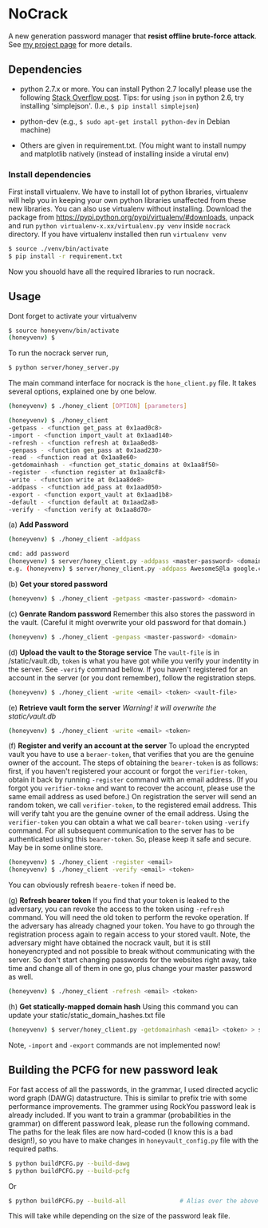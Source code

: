 # NoCrack
A new generation password manager that __resist offline brute-force attack__. 
See [my project page](https://www.cs.cornell.edu/~rahul/projects/NoCrack.html) for more details.


## Dependencies
  - python 2.7.x or more. You can install Python 2.7 locally! please use the 
  following [Stack Overflow post](http://stackoverflow.com/a/5507373/1792013).
  Tips: for using `json` in python 2.6, try installing 'simplejson'. (I.e., `$ pip install simplejson`)
  
  - python-dev (e.g., `$ sudo apt-get install python-dev` in Debian machine)
  - Others are given in requirement.txt. (You might want to install numpy and matplotlib natively 
    (instead of installing inside a virutal env)

### Install dependencies
First install virtualenv. We have to install lot of python libraries, virtualenv will help
you in keeping your own python libraries unaffected from these new libraries. You can also use
virtualenv without installing. Download the package from https://pypi.python.org/pypi/virtualenv/#downloads, 
unpack and run `python virtualenv-x.xx/virtualenv.py venv` inside `nocrack` directory.
If you have virtualenv installed then run `virtualenv venv`
```bash
$ source ./venv/bin/activate
$ pip install -r requirement.txt 
```
Now you shouold have all the required libraries to run nocrack.

## Usage

Dont forget to activate your virtualvenv
  ```bash
  $ source honeyvenv/bin/activate
  (honeyvenv) $
  ```
  To run the nocrack server run, 
  ```bash
  $ python server/honey_server.py
  ```
The main command interface for nocrack is the `hone_client.py` file. 
It takes several options, explained one by one below.

```bash
(honeyvenv) $ ./honey_client [OPTION] [parameters]

(honeyvenv) $ ./honey_client
-getpass - <function get_pass at 0x1aad0c8>
-import - <function import_vault at 0x1aad140>
-refresh - <function refresh at 0x1aa8ed8>
-genpass - <function gen_pass at 0x1aad230>
-read - <function read at 0x1aa8e60>
-getdomainhash - <function get_static_domains at 0x1aa8f50>
-register - <function register at 0x1aa8cf8>
-write - <function write at 0x1aa8de8>
-addpass - <function add_pass at 0x1aad050>
-export - <function export_vault at 0x1aad1b8>
-default - <function default at 0x1aad2a8>
-verify - <function verify at 0x1aa8d70>
```

(a) __Add Password__ 
```bash
(honeyvenv) $ ./honey_client -addpass

cmd: add password
(honeyvenv) $ server/honey_client.py -addpass <master-password> <domain> <password>
e.g. (honeyvenv) $ server/honey_client.py -addpass AwesomeS@la google.com 'FckingAwesome!'
```

(b) __Get your stored password__
```bash
(honeyvenv) $ ./honey_client -getpass <master-password> <domain>
```

(c) __Genrate Random password__
  Remember this also stores the password in the vault. (Careful it might overwrite your old 
  password for that domain.)
  ```bash
  (honeyvenv) $ ./honey_client -genpass <master-password> <domain>
  ```

(d) __Upload the vault to the Storage service__
  The `vault-file` is in <base-dir>/static/vault.db, `token` is what you have got while you verify your indentity in
  the server. See `-verify` commnad bellow.
  If you haven't registered for an account in the server (or you dont remember), follow the registration steps.
  ```bash
  (honeyvenv) $ ./honey_client -write <email> <token> <vault-file>
  ```
(e) __Retrieve vault form the server__
  _Warning! it will overwrite the static/vault.db_
  ```bash
  (honeyvenv) $ ./honey_client -write <email> <token>
  ```
  
(f) __Register and verify an account at the server__
  To upload the encrypted vault you have to use a `beraer-token`, that verifies that you are the genuine owner of the
  account. The steps of obtaining the `bearer-token` is as follows: first, if you haven't registered your account or
  forgot the `verifier-token`, obtain it back by running `-register` command with an email address. (If you forgot 
  you `verifier-tokne` and want to recover the account, please use the same email address as used before.) On registration
  the server will send an random token, we call `verifier-token`, to the registered email address. This will verify taht
  you are the genuine owner of the email address. Using the `verifier-token` you can obtain a what we call `bearer-token` using
  `-verify` command.  For all subsequent communication to the server has to be authenticated using this `bearer-token`.
  So, please keep it safe and secure. May be in some online store.
  
  ```bash 
  (honeyvenv) $ ./honey_client -register <email>
  (honeyvenv) $ ./honey_client -verify <email> <token>
  ```
  You can obviously refresh `beaere-token` if need be. 

(g) __Refresh bearer token__
  If you find that your token is leaked to the adversary, you can revoke the access to the token using `-refresh` command.
  You will need the old token to perform the revoke operation. If the adversary has already chagned your token. 
  You have to go through the registration process again to regain access to your stored vault. 
  Note, the adversary might have obtained the nocrack vault, but it is still honeyencrypted and not possible to break
  without communicating with the server. So don't start changing passwords for the websites right away, take time and change
  all of them in one go, plus change your master password as well. 
  ```bash
  (honeyvenv) $ ./honey_client -refresh <email> <token>
  ```

(h) __Get statically-mapped domain hash__
  Using this command you can update your static/static_domain_hashes.txt file 
  ```bash
  (honeyvenv) $ server/honey_client.py -getdomainhash <email> <token> > static/static_domain_hashses.txt
  ```

Note, `-import` and `-export` commands are not implemented now!



## Building the PCFG for new password leak
  For fast access of all the passwords, in the grammar, I used directed acyclic word graph (DAWG) datastructure. This is similar
  to prefix trie with some performance improvements. The grammer using RockYou password leak is already included. If you want to train
  a grammar (probabilities in the grammar) on different password leak, please run the following command. The paths for the leak files
  are now hard-coded (I know this is a bad design!), so you have to make changes in `honeyvault_config.py` file with the required paths.
  ```bash
  $ python buildPCFG.py --build-dawg
  $ python buildPCFG.py --build-pcfg
  ```
  Or
  ```bash
  $ python buildPCFG.py --build-all               # Alias over the above commands. Preferable :P. 
  ```
  This will take while depending on the size of the password leak file. 
